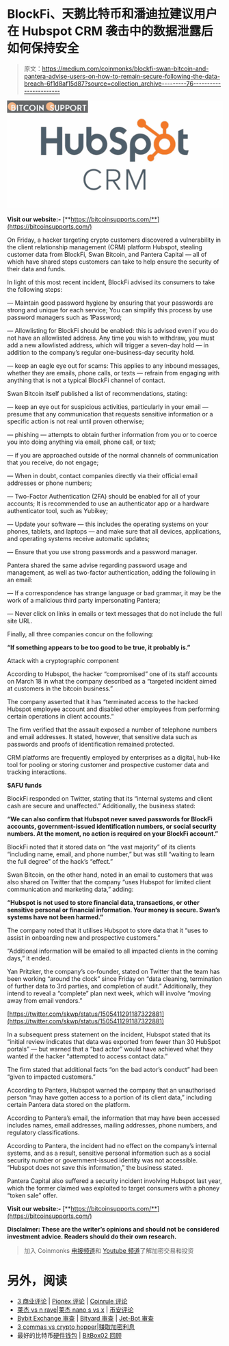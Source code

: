 # BlockFi、天鹅比特币和潘迪拉建议用户在 Hubspot CRM 袭击中的数据泄露后如何保持安全

> 原文：<https://medium.com/coinmonks/blockfi-swan-bitcoin-and-pantera-advise-users-on-how-to-remain-secure-following-the-data-breach-6f1d8af15d87?source=collection_archive---------76----------------------->

![](img/8f8e3482977a0872f44638c612da02ee.png)

**Visit our website:-** [**https://bitcoinsupports.com/**](https://bitcoinsupports.com/)

On Friday, a hacker targeting crypto customers discovered a vulnerability in the client relationship management (CRM) platform Hubspot, stealing customer data from BlockFi, Swan Bitcoin, and Pantera Capital — all of which have shared steps customers can take to help ensure the security of their data and funds.

In light of this most recent incident, BlockFi advised its consumers to take the following steps:

— Maintain good password hygiene by ensuring that your passwords are strong and unique for each service; You can simplify this process by use password managers such as 1Password;

— Allowlisting for BlockFi should be enabled: this is advised even if you do not have an allowlisted address. Any time you wish to withdraw, you must add a new allowlisted address, which will trigger a seven-day hold — in addition to the company’s regular one-business-day security hold.

— keep an eagle eye out for scams: This applies to any inbound messages, whether they are emails, phone calls, or texts — refrain from engaging with anything that is not a typical BlockFi channel of contact.

Swan Bitcoin itself published a list of recommendations, stating:

— keep an eye out for suspicious activities, particularly in your email — presume that any communication that requests sensitive information or a specific action is not real until proven otherwise;

— phishing — attempts to obtain further information from you or to coerce you into doing anything via email, phone call, or text;

— if you are approached outside of the normal channels of communication that you receive, do not engage;

— When in doubt, contact companies directly via their official email addresses or phone numbers;

— Two-Factor Authentication (2FA) should be enabled for all of your accounts; It is recommended to use an authenticator app or a hardware authenticator tool, such as Yubikey;

— Update your software — this includes the operating systems on your phones, tablets, and laptops — and make sure that all devices, applications, and operating systems receive automatic updates;

— Ensure that you use strong passwords and a password manager.

Pantera shared the same advise regarding password usage and management, as well as two-factor authentication, adding the following in an email:

— If a correspondence has strange language or bad grammar, it may be the work of a malicious third party impersonating Pantera;

— Never click on links in emails or text messages that do not include the full site URL.

Finally, all three companies concur on the following:

**“If something appears to be too good to be true, it probably is.”**

Attack with a cryptographic component

According to Hubspot, the hacker “compromised” one of its staff accounts on March 18 in what the company described as a “targeted incident aimed at customers in the bitcoin business.”

The company asserted that it has “terminated access to the hacked Hubspot employee account and disabled other employees from performing certain operations in client accounts.”

The firm verified that the assault exposed a number of telephone numbers and email addresses. It stated, however, that sensitive data such as passwords and proofs of identification remained protected.

CRM platforms are frequently employed by enterprises as a digital, hub-like tool for pooling or storing customer and prospective customer data and tracking interactions.

**SAFU funds**

BlockFi responded on Twitter, stating that its “internal systems and client cash are secure and unaffected.” Additionally, the business stated:

**“We can also confirm that Hubspot never saved passwords for BlockFi accounts, government-issued identification numbers, or social security numbers. At the moment, no action is required on your BlockFi account.”**

BlockFi noted that it stored data on “the vast majority” of its clients “including name, email, and phone number,” but was still “waiting to learn the full degree” of the hack’s “effect.”

Swan Bitcoin, on the other hand, noted in an email to customers that was also shared on Twitter that the company “uses Hubspot for limited client communication and marketing data,” adding:

**“Hubspot is not used to store financial data, transactions, or other sensitive personal or financial information. Your money is secure. Swan’s systems have not been harmed.”**

The company noted that it utilises Hubspot to store data that it “uses to assist in onboarding new and prospective customers.”

“Additional information will be emailed to all impacted clients in the coming days,” it ended.

Yan Pritzker, the company’s co-founder, stated on Twitter that the team has been working “around the clock” since Friday on “data cleaning, termination of further data to 3rd parties, and completion of audit.” Additionally, they intend to reveal a “complete” plan next week, which will involve “moving away from email vendors.”

[https://twitter.com/skwp/status/1505411291187322881](https://twitter.com/skwp/status/1505411291187322881)

In a subsequent press statement on the incident, Hubspot stated that its “initial review indicates that data was exported from fewer than 30 HubSpot portals” — but warned that a “bad actor” would have achieved what they wanted if the hacker “attempted to access contact data.”

The firm stated that additional facts “on the bad actor’s conduct” had been “given to impacted customers.”

According to Pantera, Hubspot warned the company that an unauthorised person “may have gotten access to a portion of its client data,” including certain Pantera data stored on the platform.

According to Pantera’s email, the information that may have been accessed includes names, email addresses, mailing addresses, phone numbers, and regulatory classifications.

According to Pantera, the incident had no effect on the company’s internal systems, and as a result, sensitive personal information such as a social security number or government-issued identity was not accessible. “Hubspot does not save this information,” the business stated.

Pantera Capital also suffered a security incident involving Hubspot last year, which the former claimed was exploited to target consumers with a phoney “token sale” offer.

**Visit our website:-** [**https://bitcoinsupports.com/**](https://bitcoinsupports.com/)

**Disclaimer: These are the writer’s opinions and should not be considered investment advice. Readers should do their own research.**

> 加入 Coinmonks [电报频道](https://t.me/coincodecap)和 [Youtube 频道](https://www.youtube.com/c/coinmonks/videos)了解加密交易和投资

# 另外，阅读

*   [3 商业评论](/coinmonks/3commas-review-an-excellent-crypto-trading-bot-2020-1313a58bec92) | [Pionex 评论](https://coincodecap.com/pionex-review-exchange-with-crypto-trading-bot) | [Coinrule 评论](/coinmonks/coinrule-review-2021-a-beginner-friendly-crypto-trading-bot-daf0504848ba)
*   [莱杰 vs n rave](/coinmonks/ledger-vs-ngrave-zero-7e40f0c1d694)|[莱杰 nano s vs x](/coinmonks/ledger-nano-s-vs-x-battery-hardware-price-storage-59a6663fe3b0) | [币安评论](/coinmonks/binance-review-ee10d3bf3b6e)
*   [Bybit Exchange 审查](/coinmonks/bybit-exchange-review-dbd570019b71) | [Bityard 审查](https://coincodecap.com/bityard-reivew) | [Jet-Bot 审查](https://coincodecap.com/jet-bot-review)
*   [3 commas vs crypto hopper](/coinmonks/3commas-vs-pionex-vs-cryptohopper-best-crypto-bot-6a98d2baa203)|[赚取加密利息](/coinmonks/earn-crypto-interest-b10b810fdda3)
*   最好的比特币[硬件钱包](/coinmonks/hardware-wallets-dfa1211730c6) | [BitBox02 回顾](/coinmonks/bitbox02-review-your-swiss-bitcoin-hardware-wallet-c36c88fff29)